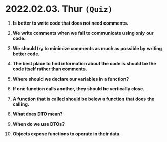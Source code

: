 # 2022.02.03. Thur `(Quiz)`

1. **Is better to write code that does not need comments.**

2. **We write comments when we fail to communicate using only our code.**

3. **We should try to minimize comments as much as possible by writing better code.**

4. **The best place to find information about the code is should be the code itself rather than comments.**

5. **Where should we declare our variables in a function?**

6. **If one function calls another, they should be vertically close.**

7. **A function that is called should be below a function that does the calling.**

8. **What does DTO mean?**

9. **When do we use DTOs?**

10. **Objects expose functions to operate in their data.**